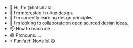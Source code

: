 - 👋 Hi, I’m @hafsaLata
- 👀 I’m interested in ui/ux design. 
- 🌱 I’m currently learning design principles.
- 💞️ I’m looking to collaborate on open sourced design ideas. 
- 📫 How to reach me ...
- 😄 Pronouns: ...
- ⚡ Fun fact: None.lol 😄

<!---
hafsaLata/hafsaLata is a ✨ special ✨ repository because its `README.md` (this file) appears on your GitHub profile.
You can click the Preview link to take a look at your changes.
--->
